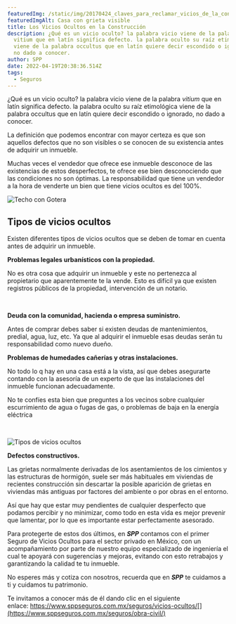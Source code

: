 ```yaml
---
featuredImg: /static/img/20170424_claves_para_reclamar_vicios_de_la_construccion.jpg
featuredImgAlt: Casa con grieta visible
title: Los Vicios Ocultos en la Construcción
description: ¿Qué es un vicio oculto? la palabra vicio viene de la palabra
  vitium que en latín significa defecto. la palabra oculto su raíz etimológica
  viene de la palabra occultus que en latín quiere decir escondido o ignorado,
  no dado a conocer.
author: SPP
date: 2022-04-19T20:38:36.514Z
tags:
  - Seguros
---
```

¿Qué es un vicio oculto? la palabra vicio viene de la palabra *vitium* que en latín significa defecto. la palabra oculto su raíz etimológica viene de la palabra occultus que en latín quiere decir escondido o ignorado, no dado a conocer.

La definición que podemos encontrar con mayor certeza es que son aquellos defectos que no son visibles o se conocen de su existencia antes de adquirir un inmueble.

Muchas veces el vendedor que ofrece ese inmueble desconoce de las existencias de estos desperfectos, te ofrece ese bien desconociendo que las condiciones no son óptimas. La responsabilidad que tiene un vendedor a la hora de venderte un bien que tiene vicios ocultos es del 100%.

![Techo con Gotera](/static/img/roof-leak.jpg "Techo con Gotera")

## **Tipos de vicios ocultos**



Existen diferentes tipos de vicios ocultos que se deben de tomar en cuenta antes de adquirir un inmueble.

**Problemas legales urbanísticos con la propiedad.**

No es otra cosa que adquirir un inmueble y este no pertenezca al propietario que aparentemente te la vende. Esto es difícil ya que existen registros públicos de la propiedad, intervención de un notario.

 

**Deuda con la comunidad, hacienda o empresa suministro.**

Antes de comprar debes saber si existen deudas de mantenimientos, predial, agua, luz, etc. Ya que al adquirir el inmueble esas deudas serán tu responsabilidad como nuevo dueño.



**Problemas de humedades cañerías y otras instalaciones.**

No todo lo q hay en una casa está a la vista, así que debes asegurarte contando con la asesoría de un experto de que las instalaciones del inmueble funcionan adecuadamente.

No te confíes esta bien que preguntes a los vecinos sobre cualquier escurrimiento de agua o fugas de gas, o problemas de baja en la energía eléctrica

 

![Tipos de vicios ocultos](/static/img/info_vicios_ocultos.jpg "Infografía: Vicios Ocultos")

**Defectos constructivos.**

Las grietas normalmente derivadas de los asentamientos de los cimientos y las estructuras de hormigón, suele ser más habituales em viviendas de recientes construcción sin descartar la posible aparición de grietas en viviendas más antiguas por factores del ambiente o por obras en el entorno.

Así que hay que estar muy pendientes de cualquier desperfecto que podamos percibir y no minimizar, como todo en esta vida es mejor prevenir que lamentar, por lo que es importante estar perfectamente asesorado.

Para protegerte de estos dos últimos, en ***SPP*** contamos con el primer Seguro de Vicios Ocultos para el sector privado en México, con un acompañamiento por parte de nuestro equipo especializado de ingeniería el cual te apoyará con sugerencias y mejoras, evitando con esto retrabajos y garantizando la calidad te tu inmueble.

No esperes más y cotiza con nosotros, recuerda que en ***SPP*** te cuidamos a ti y cuidamos tu patrimonio. 

Te invitamos a conocer más de él dando clic en el siguiente enlace: https://www.sppseguros.com.mx/seguros/vicios-ocultos/[](https://www.sppseguros.com.mx/seguros/obra-civil/)